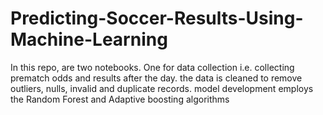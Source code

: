 # Predicting-Soccer-Results-Using-Machine-Learning
In this repo, are two notebooks. One for data collection i.e. collecting prematch odds and results after the day.
the data is cleaned to remove outliers, nulls, invalid and duplicate records.
model development employs the Random Forest and Adaptive boosting algorithms 
